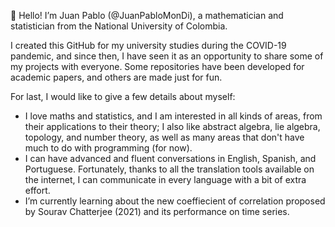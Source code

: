 👋 Hello! I’m Juan Pablo (@JuanPabloMonDi), a mathematician and statistician from the National University of Colombia. 

I created this GitHub for my university studies during the COVID-19 pandemic, and since then, I have seen it as an opportunity to share some of my projects with everyone. Some repositories have been developed for academic papers, and others are made just for fun.   

For last, I would like to give a few details about myself:
- I love maths and statistics, and I am interested in all kinds of areas, from their applications to their theory; I also like abstract algebra, lie algebra, topology, and number theory, as well as many areas that don't have much to do with programming (for now).
- I can have advanced and fluent conversations in English, Spanish, and Portuguese. Fortunately, thanks to all the translation tools available on the internet, I can communicate in every language with a bit of extra effort.
-  I’m currently learning about the new coeffiecient of correlation proposed by Sourav Chatterjee (2021) and its performance on time series.  
<!---
- 💞️ I’m looking to collaborate on ...
 📫 How to reach me ...
<!---
JuanPabloMonDi/JuanPabloMonDi is a ✨ special ✨ repository because its `README.md` (this file) appears on your GitHub profile.
You can click the Preview link to take a look at your changes.
--->
